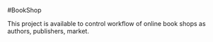 #BookShop

This project is available to control workflow of online book shops as authors, publishers, market.
 
 
